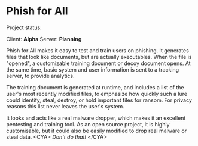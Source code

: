 # Phish for All

Project status:

Client: **Alpha**
Server: **Planning**

Phish for All makes it easy to test and train users on phishing. It generates files that look like documents, but are 
actually executables. When the file is "opened", a customizable training document or decoy document opens. At the same 
time, basic system and user information is sent to a tracking server, to provide analytics.

The training document is generated at runtime, and includes a list of the user's most recently modified files, to 
emphasize how quickly such a lure could identify, steal, destroy, or hold important files for ransom. For privacy 
reasons this list never leaves the user's system.

It looks and acts like a real malware dropper, which makes it an excellent pentesting and training tool. As an open 
source project, it is highly customisable, but it could also be easily modified to drop real malware or steal data. 
&lt;CYA&gt; *Don't do that!* &lt;/CYA&gt;

